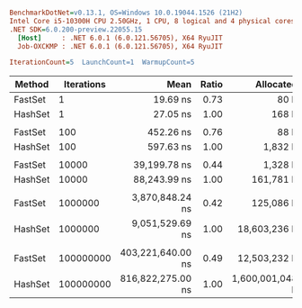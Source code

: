 ``` ini

BenchmarkDotNet=v0.13.1, OS=Windows 10.0.19044.1526 (21H2)
Intel Core i5-10300H CPU 2.50GHz, 1 CPU, 8 logical and 4 physical cores
.NET SDK=6.0.200-preview.22055.15
  [Host]     : .NET 6.0.1 (6.0.121.56705), X64 RyuJIT
  Job-OXCKMP : .NET 6.0.1 (6.0.121.56705), X64 RyuJIT

IterationCount=5  LaunchCount=1  WarmupCount=5  

```
|  Method | Iterations |              Mean | Ratio |       Allocated |
|-------- |----------- |------------------:|------:|----------------:|
| FastSet |          1 |          19.69 ns |  0.73 |            80 B |
| HashSet |          1 |          27.05 ns |  1.00 |           168 B |
|         |            |                   |       |                 |
| FastSet |        100 |         452.26 ns |  0.76 |            88 B |
| HashSet |        100 |         597.63 ns |  1.00 |         1,832 B |
|         |            |                   |       |                 |
| FastSet |      10000 |      39,199.78 ns |  0.44 |         1,328 B |
| HashSet |      10000 |      88,243.99 ns |  1.00 |       161,781 B |
|         |            |                   |       |                 |
| FastSet |    1000000 |   3,870,848.24 ns |  0.42 |       125,086 B |
| HashSet |    1000000 |   9,051,529.69 ns |  1.00 |    18,603,236 B |
|         |            |                   |       |                 |
| FastSet |  100000000 | 403,221,640.00 ns |  0.49 |    12,503,232 B |
| HashSet |  100000000 | 816,822,275.00 ns |  1.00 | 1,600,001,048 B |
